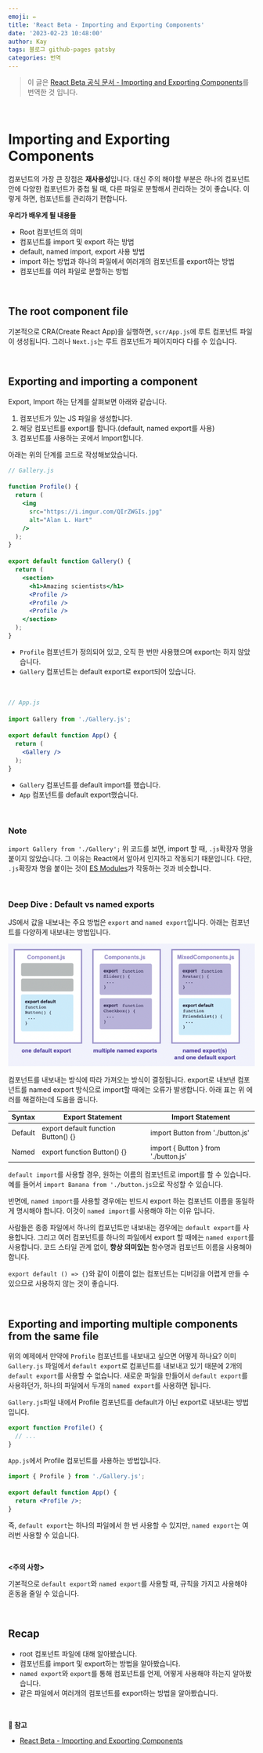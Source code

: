 ```yaml
---
emoji: ✏️
title: 'React Beta - Importing and Exporting Components'
date: '2023-02-23 10:48:00'
author: Kay
tags: 블로그 github-pages gatsby
categories: 번역
---
```


> 이 글은 [React Beta 공식 문서 - Importing and Exporting Components](https://beta.reactjs.org/learn/importing-and-exporting-components)를 번역한 것 입니다.

<br>

# Importing and Exporting Components
컴포넌트의 가장 큰 장점은 <b>재사용성</b>입니다. 대신 주의 해야할 부분은 하나의 컴포넌트 안에 다양한 컴포넌트가 중첩 될 때, 다른 파일로 분할해서 관리하는 것이 좋습니다.
이렇게 하면, 컴포넌트를 관리하기 편합니다.

<b>우리가 배우게 될 내용들</b>
- Root 컴포넌트의 의미
- 컴포넌트를 import 및 export 하는 방법
- default, named import, export 사용 방법
- import 하는 방법과 하나의 파일에서 여러개의 컴포넌트를 export하는 방법
- 컴포넌트를 여러 파일로 분할하는 방법

<br>

## The root component file
기본적으로 CRA(Create React App)을 실행하면, `scr/App.js`에 루트 컴포넌트 파일이 생성됩니다. 그러나 `Next.js`는 루트 컴포넌트가 페이지마다 다를 수 있습니다.  

<br/>

## Exporting and importing a component
Export, Import 하는 단계를 살펴보면 아래와 같습니다.
1. 컴포넌트가 있는 JS 파일을 생성합니다.
2. 해당 컴포넌트를 export를 합니다.(default, named export를 사용)
3. 컴포넌트를 사용하는 곳에서 Import합니다.

아래는 위의 단계를 코드로 작성해보았습니다.

```jsx
// Gallery.js

function Profile() {
  return (
    <img
      src="https://i.imgur.com/QIrZWGIs.jpg"
      alt="Alan L. Hart"
    />
  );
}

export default function Gallery() {
  return (
    <section>
      <h1>Amazing scientists</h1>
      <Profile />
      <Profile />
      <Profile />
    </section>
  );
}
```
- `Profile` 컴포넌트가 정의되어 있고, 오직 한 번만 사용했으며 export는 하지 않았습니다.
- `Gallery` 컴포넌트는 default export로 export되어 있습니다.

<br/>

```jsx
// App.js

import Gallery from './Gallery.js';

export default function App() {
  return (
    <Gallery />
  );
}
```
- `Gallery` 컴포넌트를 default import를 했습니다.
- `App` 컴포넌트를 default export했습니다.

<br/>

### Note
`import Gallery from './Gallery';`
위 코드를 보면, import 할 때, `.js`확장자 명을 붙이지 않았습니다. 그 이유는 React에서 알아서 인지하고 작동되기 때문입니다. 
다만, `.js`확장자 명을 붙이는 것이 [ES Modules](https://developer.mozilla.org/ko/docs/Web/JavaScript/Guide/Modules)가 작동하는 것과 비슷합니다.

<br/>

### Deep Dive : Default vs named exports
JS에서 값을 내보내는 주요 방법은 `export` and `named export`입니다. 
아래는 컴포넌트를 다양하게 내보내는 방법입니다.

![다양한 export하는 방법](1.png)

컴포넌트를 내보내는 방식에 따라 가져오는 방식이 결정됩니다. export로 내보낸 컴포넌트를 named export 방식으로 import할 때에는 오류가 발생합니다.
아래 표는 위 에러를 해결하는데 도움을 줍니다.

| Syntax  | Export Statement                    | Import Statement                     |
|---------|-------------------------------------|--------------------------------------|
| Default | export default function Button() {} | import Button from './button.js'     |
| Named   | export function Button() {}         | import { Button } from './button.js' |

`default import`를 사용할 경우, 원하는 이름의 컴포넌트로 import를 할 수 있습니다. 예를 들어서 `import Banana from './button.js`으로 작성할 수 있습니다.

반면에, `named import`를 사용할 경우에는 반드시 export 하는 컴포넌트 이름을 동일하게 명시해야 합니다. 이것이 `named import`를 사용해야 하는 이유 입니다.

사람들은 종종 파일에서 하나의 컴포넌트만 내보내는 경우에는 `default export`를 사용합니다. 그리고 여러 컴포넌트를 하나의 파일에서 export 할 때에는 `named export`를 사용합니다.
코드 스타일 관계 없이, <b>항상 의미있는</b> 함수명과 컴포넌트 이름을 사용해야 합니다. 

`export default () => {}`와 같이 이름이 없는 컴포넌트는 디버깅을 어렵게 만들 수 있으므로 사용하지 않는 것이 좋습니다.

<br/>

## Exporting and importing multiple components from the same file
위의 예제에서 만약에 `Profile` 컴포넌트를 내보내고 싶으면 어떻게 하나요? 이미 `Gallery.js` 파일에서 `default export`로 컴포넌트를 내보내고 있기 때문에 2개의 `default export`를 사용할 수 없습니다.
새로운 파일을 만들어서 `default export`를 사용하던가, 하나의 파일에서 두개의 `named export`를 사용하면 됩니다.

`Gallery.js`파일 내에서 Profile 컴포넌트를 default가 아닌 export로 내보내는 방법입니다.
```jsx
export function Profile() {
  // ...
}
```

`App.js`에서 Profile 컴포넌트를 사용하는 방법입니다.
```jsx
import { Profile } from './Gallery.js';

export default function App() {
  return <Profile />;
}
```

즉, `default export`는 하나의 파일에서 한 번 사용할 수 있지만, `named export`는 여러번 사용할 수 있습니다.

<br/>

<b><주의 사항></b>

기본적으로 `default export`와 `named export`를 사용할 때, 규칙을 가지고 사용해야 혼동을 줄일 수 있습니다.

<br/>

## Recap
- root 컴포넌트 파일에 대해 알아봤습니다.
- 컴포넌트를 import 및 export하는 방법을 알아봤습니다.
- `named export`와 `export`를 통해 컴포넌트를 언제, 어떻게 사용해야 하는지 알아봤습니다.
- 같은 파일에서 여러개의 컴포넌트를 export하는 방법을 알아봤습니다.

<br/>

<b>📕 참고</b>
- [React Beta - Importing and Exporting Components](https://beta.reactjs.org/learn/importing-and-exporting-components)

```toc
```
